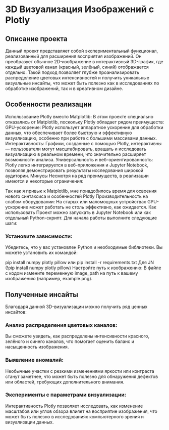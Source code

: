 # 3D Визуализация Изображений с Plotly

## Описание проекта

Данный проект представляет собой экспериментальный функционал, реализованный для расширения восприятия изображений. Он преобразует обычное 2D-изображение в интерактивный 3D-график, где каждый цветовой канал (красный, зелёный, синий) отображается отдельно. Такой подход позволяет глубже проанализировать распределение цветовых интенсивностей и получить уникальные визуальные инсайты, что может быть полезно как в исследованиях по обработке изображений, так и в креативном дизайне.

## Особенности реализации
Использование Plotly вместо Matplotlib:
В этом проекте специально отказались от Matplotlib, поскольку Plotly обладает рядом преимуществ:
GPU-ускорение: Plotly использует аппаратное ускорение для обработки данных, что обеспечивает более быструю и эффективную визуализацию, особенно при работе с большими массивами данных.
Интерактивность: Графики, созданные с помощью Plotly, интерактивны — пользователи могут масштабировать, вращать и исследовать визуализацию в реальном времени, что значительно расширяет возможности анализа.
Универсальность и веб-ориентированность: Plotly легко интегрируется в веб-приложения и Jupyter Notebook, позволяя демонстрировать результаты исследования широкой аудитории.
Минусы
Несмотря на ряд преимуществ, в реализации имеются и некоторые ограничения:

Так как я привык к Matplotlib, мне понадобилось время для освоения нового синтаксиса и особенностей Plotly
Производительность на слабом оборудовании: На старых или маломощных устройствах GPU-ускорение может работать не столь эффективно, как ожидается.
Как использовать
Проект можно запускать в Jupyter Notebook или как отдельный Python-скрипт. Для начала работы выполните следующие шаги:

### Установите зависимости:
Убедитесь, что у вас установлен Python и необходимые библиотеки. Вы можете установить их командой:

pip install numpy plotly pillow
или
pip install -r requirements.txt
Для JN (!pip install numpy plotly pillow)
Настройте путь к изображению:
В файле с кодом измените переменную image_path на путь к вашему изображению (например, example.png).

## Полученные инсайты
Благодаря данной 3D-визуализации можно получить ряд ценных инсайтов:

### Анализ распределения цветовых каналов:
Вы сможете увидеть, как распределены интенсивности красного, зелёного и синего каналов, что помогает оценить баланс и насыщенность изображения.
### Выявление аномалий:
Необычные участки с резкими изменениями яркости или контраста станут заметнее, что может быть полезно для обнаружения дефектов или областей, требующих дополнительного внимания.
### Эксперименты с параметрами визуализации:
Интерактивность Plotly позволяет исследовать, как изменение масштабов или углов обзора влияет на восприятие изображения, что может быть полезно в исследованиях компьютерного зрения и визуализации данных.
